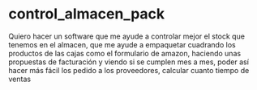 ﻿# control_almacen_pack

Quiero hacer un software que me ayude a controlar mejor el stock que tenemos en el almacen, que me ayude a empaquetar cuadrando los productos de las cajas como el formulario de amazon, haciendo unas propuestas de facturación y viendo si se cumplen mes a mes, poder así hacer más fácil los pedido a los proveedores, calcular cuanto tiempo de ventas
